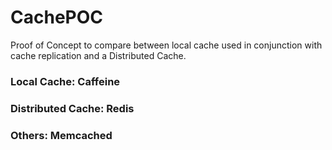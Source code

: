 # CachePOC
Proof of Concept to compare between local cache used in conjunction with cache replication and a Distributed Cache.
### Local Cache: Caffeine
### Distributed Cache: Redis
### Others: Memcached

